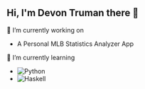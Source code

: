 ## Hi, I'm Devon Truman there 👋

🔭 I’m currently working on
- A Personal MLB Statistics Analyzer App

🌱 I’m currently learning
- ![Python](https://img.shields.io/badge/python-3670A0?style=for-the-badge&logo=python&logoColor=ffdd54)
- ![Haskell](https://img.shields.io/badge/Haskell-5e5086?style=for-the-badge&logo=haskell&logoColor=white) 

<!--
**dtruman/dtruman** is a ✨ _special_ ✨ repository because its `README.md` (this file) appears on your GitHub profile.

Here are some ideas to get you started:

- 🔭 I’m currently working on ...
- 🌱 I’m currently learning ...
- 👯 I’m looking to collaborate on ...
- 🤔 I’m looking for help with ...
- 💬 Ask me about ...
- 📫 How to reach me: ...
- 😄 Pronouns: ...
- ⚡ Fun fact: ...
-->
